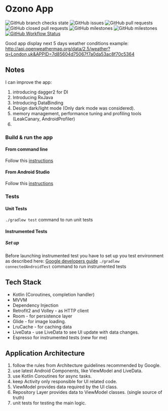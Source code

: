 # Ozono App
![GitHub branch checks state](https://img.shields.io/github/checks-status/luccap11/WeatherConditions/master)
![GitHub issues](https://img.shields.io/github/issues/luccap11/WeatherConditions)
![GitHub pull requests](https://img.shields.io/github/issues-pr/luccap11/WeatherConditions)
![GitHub closed pull requests](https://img.shields.io/github/issues-pr-closed/luccap11/WeatherConditions)
![GitHub milestones](https://img.shields.io/github/milestones/open/luccap11/WeatherConditions)
![GitHub milestones](https://img.shields.io/github/milestones/closed/luccap11/WeatherConditions)
[![GitHub Workflow Status](https://github.com/luccap11/WeatherConditions/actions/workflows/android.yml/badge.svg)](https://github.com/luccap11/WeatherConditions/actions)



Good app display next 5 days weather conditions
example: http://api.openweathermap.org/data/2.5/weather?q=London,uk&APPID=7d85604d75067f7a0da53ac8f70c5364

## Notes
I can improve the app:
1. introducing dagger2 for DI
1. Introducing RxJava
1. Introducing DataBinding
1. Design dark/light mode (Only dark mode was considered).
2. memory management, performance tuning and profiling tools (LeakCanary, AndroidProfiler)
3. 

### Build & run the app
#### From command line
Follow this [instructions](https://developer.android.com/studio/build/building-cmdline)

#### From Android Studio
Follow this [instructions](https://developer.android.com/studio/run)

### Tests
#### Unit Tests
`./gradlew test` command to run unit tests


#### Instrumented Tests
##### Set up
Before launching instrumented test you have to set up you test environment as described here: [Google developers guide](https://developer.android.com/training/testing/espresso/setup#set-up-environment)
`./gradlew connectedAndroidTest` command to run instrumented tests
  

## Tech Stack
- Kotlin (Coroutines, completion handler)
- MVVM
- Dependency Injection
- Retrofit2 and Volley - as HTTP client
- Room - for persistence layer
- Glide - for image loading.
- LruCache - for caching data
- LiveData - use LiveData to see UI update with data changes.
- Espresso for instrumented tests (new for me)

## Application Architecture
1. follow the rules from Architecture guidelines recommended by Google.
1. use latest Android Components, like ViewModel and LiveData.
1. use Kotlin Coroutines for async tasks.
1. keep Activity only responsible for UI related code.
1. ViewModel provides data required by the UI class.
1. Repository Layer provides data to ViewModel classes. (single source of truth)
1. unit tests for testing the main logic.
